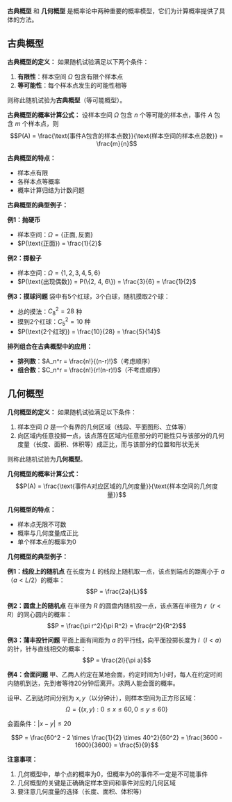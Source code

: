 **古典概型** 和 **几何概型** 是概率论中两种重要的概率模型，它们为计算概率提供了具体的方法。

## 古典概型

**古典概型的定义：**
如果随机试验满足以下两个条件：
1. **有限性**：样本空间 $\Omega$ 包含有限个样本点
2. **等可能性**：每个样本点发生的可能性相等

则称此随机试验为**古典概型**（等可能概型）。

**古典概型的概率计算公式：**
设样本空间 $\Omega$ 包含 $n$ 个等可能的样本点，事件 $A$ 包含 $m$ 个样本点，则
$$P(A) = \frac{\text{事件A包含的样本点数}}{\text{样本空间的样本点总数}} = \frac{m}{n}$$

**古典概型的特点：**
- 样本点有限
- 各样本点等概率
- 概率计算归结为计数问题

**古典概型的典型例子：**

**例1：抛硬币**
- 样本空间：$\Omega = \{\text{正面}, \text{反面}\}$
- $P(\text{正面}) = \frac{1}{2}$

**例2：掷骰子**
- 样本空间：$\Omega = \{1, 2, 3, 4, 5, 6\}$
- $P(\text{出现偶数}) = P(\{2, 4, 6\}) = \frac{3}{6} = \frac{1}{2}$

**例3：摸球问题**
袋中有5个红球，3个白球，随机摸取2个球：
- 总的摸法：$C_8^2 = 28$ 种
- 摸到2个红球：$C_5^2 = 10$ 种
- $P(\text{2个红球}) = \frac{10}{28} = \frac{5}{14}$

**排列组合在古典概型中的应用：**
- **排列数**：$A_n^r = \frac{n!}{(n-r)!}$（考虑顺序）
- **组合数**：$C_n^r = \frac{n!}{r!(n-r)!}$（不考虑顺序）

## 几何概型

**几何概型的定义：**
如果随机试验满足以下条件：
1. 样本空间 $\Omega$ 是一个有界的几何区域（线段、平面图形、立体等）
2. 向区域内任意投掷一点，该点落在区域内任意部分的可能性只与该部分的几何度量（长度、面积、体积等）成正比，而与该部分的位置和形状无关

则称此随机试验为**几何概型**。

**几何概型的概率计算公式：**
$$P(A) = \frac{\text{事件A对应区域的几何度量}}{\text{样本空间的几何度量}}$$

**几何概型的特点：**
- 样本点无限不可数
- 概率与几何度量成正比
- 单个样本点的概率为0

**几何概型的典型例子：**

**例1：线段上的随机点**
在长度为 $L$ 的线段上随机取一点，该点到端点的距离小于 $a$（$a < L/2$）的概率：
$$P = \frac{2a}{L}$$

**例2：圆盘上的随机点**
在半径为 $R$ 的圆盘内随机投一点，该点落在半径为 $r$（$r < R$）的同心圆内的概率：
$$P = \frac{\pi r^2}{\pi R^2} = \frac{r^2}{R^2}$$

**例3：蒲丰投针问题**
平面上画有间距为 $a$ 的平行线，向平面投掷长度为 $l$（$l < a$）的针，针与直线相交的概率：
$$P = \frac{2l}{\pi a}$$

**例4：会面问题**
甲、乙两人约定在某地会面，约定时间为1小时，每人在约定时间内随机到达，先到者等待20分钟后离开。求两人能会面的概率。

设甲、乙到达时间分别为 $x, y$（以分钟计），则样本空间为正方形区域：
$$\Omega = \{(x,y): 0 \leq x \leq 60, 0 \leq y \leq 60\}$$

会面条件：$|x - y| \leq 20$

$$P = \frac{60^2 - 2 \times \frac{1}{2} \times 40^2}{60^2} = \frac{3600 - 1600}{3600} = \frac{5}{9}$$

**注意事项：**
1. 几何概型中，单个点的概率为0，但概率为0的事件不一定是不可能事件
2. 几何概型的关键是正确确定样本空间和事件对应的几何区域
3. 要注意几何度量的选择（长度、面积、体积等）